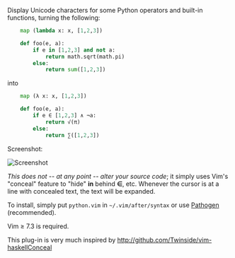 Display Unicode characters for some Python operators and built-in functions,
turning the following:

```python
    map (lambda x: x, [1,2,3])

    def foo(e, a):
        if e in [1,2,3] and not a:
            return math.sqrt(math.pi)
        else:
            return sum([1,2,3])
```

into

```python
    map (λ x: x, [1,2,3])

    def foo(e, a):
        if e ∈ [1,2,3] ∧ ¬a:
            return √(π)
        else:
            return ∑([1,2,3])
```

Screenshot:

<img src="http://hamberg.no/erlend/files/cute_python.png" title="Screenshot" />

*This does not -- at any point -- alter your source code*; it simply uses Vim's
"conceal" feature to "hide" **in** behind **∈**, etc. Whenever the cursor is at
a line with concealed text, the text will be expanded.

To install, simply put `python.vim` in `~/.vim/after/syntax` or use
[Pathogen](https://github.com/tpope/vim-pathogen) (recommended).

Vim ≥ 7.3 is required.

This plug-in is very much inspired by
<http://github.com/Twinside/vim-haskellConceal>
